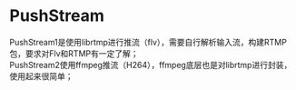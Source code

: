 # PushStream
PushStream1是使用librtmp进行推流（flv），需要自行解析输入流，构建RTMP包，要求对Flv和RTMP有一定了解；  
PushStream2使用ffmpeg推流（H264），ffmpeg底层也是对librtmp进行封装，使用起来很简单；
